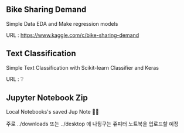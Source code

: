 ## Bike Sharing Demand

Simple Data EDA and Make regression models

URL : https://www.kaggle.com/c/bike-sharing-demand

## Text Classification

Simple Text Classification with Scikit-learn Classifier and Keras

URL : ❔

## Jupyter Notebook Zip

Local Notebooks's saved Jup Note 📁📁

주로 ../downloads 또는 ../desktop 에 나뒹구는 쥬피터 노트북을 업로드할 예정

